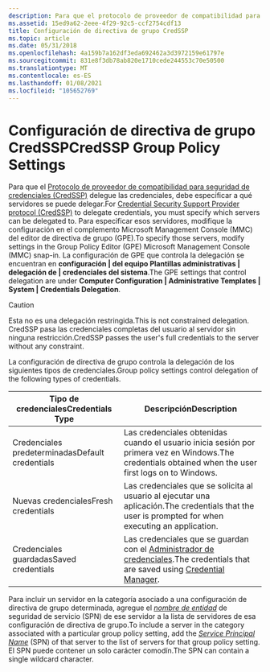 ```yaml
---
description: Para que el protocolo de proveedor de compatibilidad para seguridad de credenciales (CredSSP) delegue las credenciales, debe especificar a qué servidores se puede delegar.
ms.assetid: 15ed9a62-2eee-4f29-92c5-ccf2754cdf13
title: Configuración de directiva de grupo CredSSP
ms.topic: article
ms.date: 05/31/2018
ms.openlocfilehash: 4a159b7a162df3eda692462a3d3972159e61797e
ms.sourcegitcommit: 831e8f3db78ab820e1710cede244553c70e50500
ms.translationtype: MT
ms.contentlocale: es-ES
ms.lasthandoff: 01/08/2021
ms.locfileid: "105652769"
---
```

# <a name="credssp-group-policy-settings"></a><span data-ttu-id="f3898-103">Configuración de directiva de grupo CredSSP</span><span class="sxs-lookup"><span data-stu-id="f3898-103">CredSSP Group Policy Settings</span></span>

<span data-ttu-id="f3898-104">Para que el [Protocolo de proveedor de compatibilidad para seguridad de credenciales (CredSSP)](credential-security-support-provider.md) delegue las credenciales, debe especificar a qué servidores se puede delegar.</span><span class="sxs-lookup"><span data-stu-id="f3898-104">For [Credential Security Support Provider protocol (CredSSP)](credential-security-support-provider.md) to delegate credentials, you must specify which servers can be delegated to.</span></span> <span data-ttu-id="f3898-105">Para especificar esos servidores, modifique la configuración en el complemento Microsoft Management Console (MMC) del editor de directiva de grupo (GPE).</span><span class="sxs-lookup"><span data-stu-id="f3898-105">To specify those servers, modify settings in the Group Policy Editor (GPE) Microsoft Management Console (MMC) snap-in.</span></span> <span data-ttu-id="f3898-106">La configuración de GPE que controla la delegación se encuentran en **configuración \| del equipo Plantillas administrativas \| delegación de \| credenciales del sistema**.</span><span class="sxs-lookup"><span data-stu-id="f3898-106">The GPE settings that control delegation are under **Computer Configuration \| Administrative Templates \| System \| Credentials Delegation**.</span></span>

> [!Caution]  
> <span data-ttu-id="f3898-107">Esta no es una delegación restringida.</span><span class="sxs-lookup"><span data-stu-id="f3898-107">This is not constrained delegation.</span></span> <span data-ttu-id="f3898-108">CredSSP pasa las credenciales completas del usuario al servidor sin ninguna restricción.</span><span class="sxs-lookup"><span data-stu-id="f3898-108">CredSSP passes the user's full credentials to the server without any constraint.</span></span>

 

<span data-ttu-id="f3898-109">La configuración de directiva de grupo controla la delegación de los siguientes tipos de credenciales.</span><span class="sxs-lookup"><span data-stu-id="f3898-109">Group policy settings control delegation of the following types of credentials.</span></span>



| <span data-ttu-id="f3898-110">Tipo de credenciales</span><span class="sxs-lookup"><span data-stu-id="f3898-110">Credentials Type</span></span>                                                                                                                                 | <span data-ttu-id="f3898-111">Descripción</span><span class="sxs-lookup"><span data-stu-id="f3898-111">Description</span></span>                                                                                   |
|--------------------------------------------------------------------------------------------------------------------------------------------------|-----------------------------------------------------------------------------------------------|
| <span data-ttu-id="f3898-112"><span id="Default_credentials"></span><span id="default_credentials"></span><span id="DEFAULT_CREDENTIALS"></span>Credenciales predeterminadas</span><span class="sxs-lookup"><span data-stu-id="f3898-112"><span id="Default_credentials"></span><span id="default_credentials"></span><span id="DEFAULT_CREDENTIALS"></span>Default credentials</span></span><br/> | <span data-ttu-id="f3898-113">Las credenciales obtenidas cuando el usuario inicia sesión por primera vez en Windows.</span><span class="sxs-lookup"><span data-stu-id="f3898-113">The credentials obtained when the user first logs on to Windows.</span></span><br/>                   |
| <span data-ttu-id="f3898-114"><span id="Fresh_credentials"></span><span id="fresh_credentials"></span><span id="FRESH_CREDENTIALS"></span>Nuevas credenciales</span><span class="sxs-lookup"><span data-stu-id="f3898-114"><span id="Fresh_credentials"></span><span id="fresh_credentials"></span><span id="FRESH_CREDENTIALS"></span>Fresh credentials</span></span><br/>         | <span data-ttu-id="f3898-115">Las credenciales que se solicita al usuario al ejecutar una aplicación.</span><span class="sxs-lookup"><span data-stu-id="f3898-115">The credentials that the user is prompted for when executing an application.</span></span><br/>       |
| <span data-ttu-id="f3898-116"><span id="Saved_credentials"></span><span id="saved_credentials"></span><span id="SAVED_CREDENTIALS"></span>Credenciales guardadas</span><span class="sxs-lookup"><span data-stu-id="f3898-116"><span id="Saved_credentials"></span><span id="saved_credentials"></span><span id="SAVED_CREDENTIALS"></span>Saved credentials</span></span><br/>         | <span data-ttu-id="f3898-117">Las credenciales que se guardan con el [Administrador de credenciales](credential-manager.md).</span><span class="sxs-lookup"><span data-stu-id="f3898-117">The credentials that are saved using [Credential Manager](credential-manager.md).</span></span><br/> |



 

<span data-ttu-id="f3898-118">Para incluir un servidor en la categoría asociado a una configuración de directiva de grupo determinada, agregue el [*nombre de entidad*](/windows/desktop/SecGloss/s-gly) de seguridad de servicio (SPN) de ese servidor a la lista de servidores de esa configuración de directiva de grupo.</span><span class="sxs-lookup"><span data-stu-id="f3898-118">To include a server in the category associated with a particular group policy setting, add the [*Service Principal Name*](/windows/desktop/SecGloss/s-gly) (SPN) of that server to the list of servers for that group policy setting.</span></span> <span data-ttu-id="f3898-119">El SPN puede contener un solo carácter comodín.</span><span class="sxs-lookup"><span data-stu-id="f3898-119">The SPN can contain a single wildcard character.</span></span>

 

